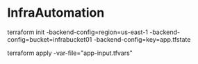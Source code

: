 # InfraAutomation

terraform init -backend-config=region=us-east-1 -backend-config=bucket=infrabucket01 -backend-config=key=app.tfstate

terraform apply -var-file="app-input.tfvars"
